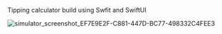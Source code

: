Tipping calculator build using Swfit and SwiftUI

![simulator_screenshot_EF7E9E2F-C881-447D-BC77-498332C4FEE3](https://github.com/adamelfsborg-code/WeSplit/assets/55350181/8815058c-643c-49a0-ab1a-a7dd2b4972d9)
